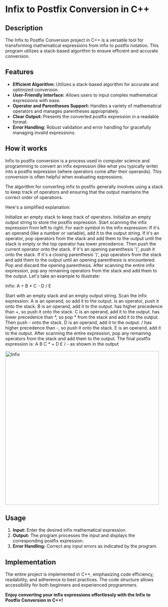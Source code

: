 # Infix to Postfix Conversion in C++

## Description

The Infix to Postfix Conversion project in C++ is a versatile tool for transforming mathematical expressions from infix to postfix notation. This program utilizes a stack-based algorithm to ensure efficient and accurate conversion.

## Features
- **Efficient Algorithm:** Utilizes a stack-based algorithm for accurate and optimized conversion.
- **User-Friendly Interface:** Allows users to input complex mathematical expressions with ease.
- **Operator and Parentheses Support:** Handles a variety of mathematical operators and manages parentheses appropriately.
- **Clear Output:** Presents the converted postfix expression in a readable format.
- **Error Handling:** Robust validation and error handling for gracefully managing invalid expressions.

## How it works
Infix to postfix conversion is a process used in computer science and programming to convert an infix expression (like what you typically write) into a postfix expression (where operators come after their operands). This conversion is often helpful when evaluating expressions.

The algorithm for converting infix to postfix generally involves using a stack to keep track of operators and ensuring that the output maintains the correct order of operations.

Here's a simplified explanation:

Initialize an empty stack to keep track of operators.
Initialize an empty output string to store the postfix expression.
Start scanning the infix expression from left to right.
For each symbol in the infix expression:
If it's an operand (like a number or variable), add it to the output string.
If it's an operator, pop operators from the stack and add them to the output until the stack is empty or the top operator has lower precedence. Then push the current operator onto the stack.
If it's an opening parenthesis '(', push it onto the stack.
If it's a closing parenthesis ')', pop operators from the stack and add them to the output until an opening parenthesis is encountered. Pop and discard the opening parenthesis.
After scanning the entire infix expression, pop any remaining operators from the stack and add them to the output.
Let's take an example to illustrate:

Infix: A + B * C - D / E

Start with an empty stack and an empty output string.
Scan the infix expression:
A is an operand, so add it to the output.
is an operator, push it onto the stack.
B is an operand, add it to the output.
has higher precedence than +, so push it onto the stack.
C is an operand, add it to the output.
has lower precedence than *, so pop * from the stack and add it to the output. Then push - onto the stack.
D is an operand, add it to the output.
/ has higher precedence than -, so push it onto the stack.
E is an operand, add it to the output.
After scanning the entire expression, pop any remaining operators from the stack and add them to the output. The final postfix expression is: A B C * + D E / - as showm in the output

<img width="487" alt="Infix" src="https://github.com/AfrahSaud36/InfixToPostfix/assets/138797663/cbc77411-70a1-40ae-81f6-38d6a089b9d0">



## Usage

1. **Input:** Enter the desired infix mathematical expression.
2. **Output:** The program processes the input and displays the corresponding postfix expression.
3. **Error Handling:** Correct any input errors as indicated by the program.

## Implementation

The entire project is implemented in C++, emphasizing code efficiency, readability, and adherence to best practices. The code structure allows accessibility for both beginners and experienced programmers.





**Enjoy converting your infix expressions effortlessly with the Infix to Postfix Conversion in C++!**


